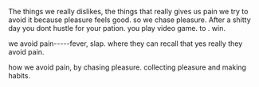 The things we really dislikes, the things that really gives us pain we try to avoid it because pleasure feels good. so we chase pleasure. After a shitty day you dont hustle for your pation. you play video game. to . win.

we avoid pain-----fever, slap. where they can recall that yes really they avoid pain.

how we avoid pain, by chasing pleasure.
collecting pleasure and making habits.
